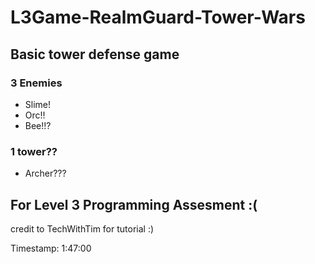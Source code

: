 # L3Game-RealmGuard-Tower-Wars
## Basic tower defense game
### 3 Enemies
- Slime!
- Orc!!
- Bee!!?
### 1 tower??
- Archer???
## For Level 3 Programming Assesment :(
credit to TechWithTim for tutorial :)

Timestamp: 1:47:00
